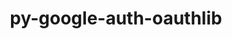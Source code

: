 ---
title: "py-google-auth-oauthlib"
layout: cache
categories: [package, develop-2024-03-03]
meta: {"versions": ["0.5.2"], "compilers": ["apple-clang@=15.0.0", "gcc@=11.4.0"], "oss": ["ubuntu22.04", "ventura"], "platforms": ["darwin", "linux"], "targets": ["aarch64", "neoverse_v1", "neoverse_v2", "x86_64_v3"], "stacks": ["e4s", "e4s-neoverse-v2", "e4s-neoverse_v1", "ml-darwin-aarch64-mps", "ml-linux-x86_64-cpu", "ml-linux-x86_64-cuda", "ml-linux-x86_64-rocm", "root"], "num_specs": 9, "num_specs_by_stack": {"ml-darwin-aarch64-mps": 1, "root": 9, "e4s-neoverse_v1": 2, "e4s-neoverse-v2": 2, "ml-linux-x86_64-cpu": 2, "ml-linux-x86_64-cuda": 2, "ml-linux-x86_64-rocm": 2, "e4s": 2}}
spec_details: [{"hash": "4oej6xe4gwza76ytunoigmhgjrr6wops", "compiler": "apple-clang@=15.0.0", "versions": ["0.5.2"], "os": "ventura", "platform": "darwin", "target": "aarch64", "variants": ["build_system=python_pip"], "stacks": ["ml-darwin-aarch64-mps", "root"], "size": "-", "tarball": "https://binaries.spack.io/releases/develop-2024-03-03/build_cache/darwin-ventura-aarch64/apple-clang-15.0.0/py-google-auth-oauthlib-0.5.2/darwin-ventura-aarch64-apple-clang-15.0.0-py-google-auth-oauthlib-0.5.2-4oej6xe4gwza76ytunoigmhgjrr6wops.spack"}, {"hash": "jpn2rk3snyaycinqqri5xmzdvduz2aun", "compiler": "gcc@=11.4.0", "versions": ["0.5.2"], "os": "ubuntu22.04", "platform": "linux", "target": "neoverse_v1", "variants": ["build_system=python_pip"], "stacks": ["root", "e4s-neoverse_v1"], "size": "-", "tarball": "https://binaries.spack.io/releases/develop-2024-03-03/build_cache/linux-ubuntu22.04-neoverse_v1/gcc-11.4.0/py-google-auth-oauthlib-0.5.2/linux-ubuntu22.04-neoverse_v1-gcc-11.4.0-py-google-auth-oauthlib-0.5.2-jpn2rk3snyaycinqqri5xmzdvduz2aun.spack"}, {"hash": "vsbt5wzjbob2xxuiydeukpejev7sdfeg", "compiler": "gcc@=11.4.0", "versions": ["0.5.2"], "os": "ubuntu22.04", "platform": "linux", "target": "neoverse_v1", "variants": ["build_system=python_pip"], "stacks": ["root", "e4s-neoverse_v1"], "size": "-", "tarball": "https://binaries.spack.io/releases/develop-2024-03-03/build_cache/linux-ubuntu22.04-neoverse_v1/gcc-11.4.0/py-google-auth-oauthlib-0.5.2/linux-ubuntu22.04-neoverse_v1-gcc-11.4.0-py-google-auth-oauthlib-0.5.2-vsbt5wzjbob2xxuiydeukpejev7sdfeg.spack"}, {"hash": "rtl6v7ypuekq3yzjyu2fqwdijokv65ht", "compiler": "gcc@=11.4.0", "versions": ["0.5.2"], "os": "ubuntu22.04", "platform": "linux", "target": "neoverse_v2", "variants": ["build_system=python_pip"], "stacks": ["e4s-neoverse-v2", "root"], "size": "-", "tarball": "https://binaries.spack.io/releases/develop-2024-03-03/build_cache/linux-ubuntu22.04-neoverse_v2/gcc-11.4.0/py-google-auth-oauthlib-0.5.2/linux-ubuntu22.04-neoverse_v2-gcc-11.4.0-py-google-auth-oauthlib-0.5.2-rtl6v7ypuekq3yzjyu2fqwdijokv65ht.spack"}, {"hash": "2qrtwjfbsqcff6sbdkakrklwt6m7wsex", "compiler": "gcc@=11.4.0", "versions": ["0.5.2"], "os": "ubuntu22.04", "platform": "linux", "target": "neoverse_v2", "variants": ["build_system=python_pip"], "stacks": ["e4s-neoverse-v2", "root"], "size": "-", "tarball": "https://binaries.spack.io/releases/develop-2024-03-03/build_cache/linux-ubuntu22.04-neoverse_v2/gcc-11.4.0/py-google-auth-oauthlib-0.5.2/linux-ubuntu22.04-neoverse_v2-gcc-11.4.0-py-google-auth-oauthlib-0.5.2-2qrtwjfbsqcff6sbdkakrklwt6m7wsex.spack"}, {"hash": "bxs2y4deansg5yrjbzjnv2pkebpyugok", "compiler": "gcc@=11.4.0", "versions": ["0.5.2"], "os": "ubuntu22.04", "platform": "linux", "target": "x86_64_v3", "variants": ["build_system=python_pip"], "stacks": ["ml-linux-x86_64-cpu", "ml-linux-x86_64-cuda", "root", "ml-linux-x86_64-rocm"], "size": "-", "tarball": "https://binaries.spack.io/releases/develop-2024-03-03/build_cache/linux-ubuntu22.04-x86_64_v3/gcc-11.4.0/py-google-auth-oauthlib-0.5.2/linux-ubuntu22.04-x86_64_v3-gcc-11.4.0-py-google-auth-oauthlib-0.5.2-bxs2y4deansg5yrjbzjnv2pkebpyugok.spack"}, {"hash": "njqwn2tdr5btxalbj3ugi23q7qs4rdy2", "compiler": "gcc@=11.4.0", "versions": ["0.5.2"], "os": "ubuntu22.04", "platform": "linux", "target": "x86_64_v3", "variants": ["build_system=python_pip"], "stacks": ["e4s", "root"], "size": "-", "tarball": "https://binaries.spack.io/releases/develop-2024-03-03/build_cache/linux-ubuntu22.04-x86_64_v3/gcc-11.4.0/py-google-auth-oauthlib-0.5.2/linux-ubuntu22.04-x86_64_v3-gcc-11.4.0-py-google-auth-oauthlib-0.5.2-njqwn2tdr5btxalbj3ugi23q7qs4rdy2.spack"}, {"hash": "3eupmibsfjo3t4zg6vvo35g2t3fdopua", "compiler": "gcc@=11.4.0", "versions": ["0.5.2"], "os": "ubuntu22.04", "platform": "linux", "target": "x86_64_v3", "variants": ["build_system=python_pip"], "stacks": ["ml-linux-x86_64-cpu", "ml-linux-x86_64-cuda", "root", "ml-linux-x86_64-rocm"], "size": "-", "tarball": "https://binaries.spack.io/releases/develop-2024-03-03/build_cache/linux-ubuntu22.04-x86_64_v3/gcc-11.4.0/py-google-auth-oauthlib-0.5.2/linux-ubuntu22.04-x86_64_v3-gcc-11.4.0-py-google-auth-oauthlib-0.5.2-3eupmibsfjo3t4zg6vvo35g2t3fdopua.spack"}, {"hash": "hnm3vfxbboizrf22qiloe25imyeb5ael", "compiler": "gcc@=11.4.0", "versions": ["0.5.2"], "os": "ubuntu22.04", "platform": "linux", "target": "x86_64_v3", "variants": ["build_system=python_pip"], "stacks": ["e4s", "root"], "size": "-", "tarball": "https://binaries.spack.io/releases/develop-2024-03-03/build_cache/linux-ubuntu22.04-x86_64_v3/gcc-11.4.0/py-google-auth-oauthlib-0.5.2/linux-ubuntu22.04-x86_64_v3-gcc-11.4.0-py-google-auth-oauthlib-0.5.2-hnm3vfxbboizrf22qiloe25imyeb5ael.spack"}]
---